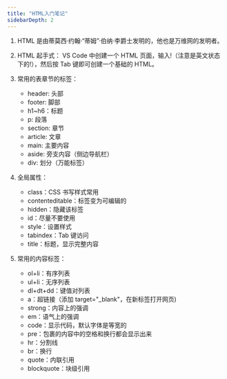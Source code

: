 ```yaml
---
title: "HTML入门笔记"
sidebarDepth: 2
---
```


1. HTML 是由蒂莫西·约翰·“蒂姆”·伯纳·李爵士发明的，他也是万维网的发明者。
2. HTML 起手式：
   VS Code 中创建一个 HTML 页面，输入!（注意是英文状态下的!），然后按 Tab 键即可创建一个基础的 HTML。

3. 常用的表章节的标签：

   - header: 头部
   - footer: 脚部
   - h1~h6：标题
   - p: 段落
   - section: 章节
   - article: 文章
   - main: 主要内容
   - aside: 旁支内容（侧边导航栏）
   - div: 划分（万能标签）

4. 全局属性：

   - class：CSS 书写样式常用
   - contenteditable：标签变为可编辑的
   - hidden：隐藏该标签
   - id：尽量不要使用
   - style：设置样式
   - tabindex：Tab 键访问
   - title：标题，显示完整内容

5. 常用的内容标签：
   - ol+li：有序列表
   - ul+li：无序列表
   - dl+dt+dd：键值对列表
   - a：超链接（添加 target="\_blank"，在新标签打开网页)
   - strong：内容上的强调
   - em：语气上的强调
   - code：显示代码，默认字体是等宽的
   - pre：包裹的内容中的空格和换行都会显示出来
   - hr：分割线
   - br：换行
   - quote：内联引用
   - blockquote：块级引用
